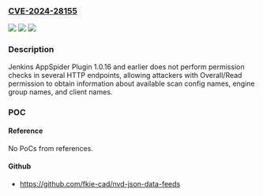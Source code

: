 ### [CVE-2024-28155](https://cve.mitre.org/cgi-bin/cvename.cgi?name=CVE-2024-28155)
![](https://img.shields.io/static/v1?label=Product&message=Jenkins%20AppSpider%20Plugin&color=blue)
![](https://img.shields.io/static/v1?label=Version&message=0%3C%3D%201.0.16%20&color=brighgreen)
![](https://img.shields.io/static/v1?label=Vulnerability&message=n%2Fa&color=brighgreen)

### Description

Jenkins AppSpider Plugin 1.0.16 and earlier does not perform permission checks in several HTTP endpoints, allowing attackers with Overall/Read permission to obtain information about available scan config names, engine group names, and client names.

### POC

#### Reference
No PoCs from references.

#### Github
- https://github.com/fkie-cad/nvd-json-data-feeds


